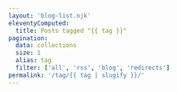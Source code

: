 ```yaml
---
layout: 'blog-list.njk'
eleventyComputed:
  title: Posts tagged "{{ tag }}"
pagination:
  data: collections
  size: 1
  alias: tag
  filter: ['all', 'rss', 'blog', 'redirects']
permalink: '/tag/{{ tag | slugify }}/'
---
```

